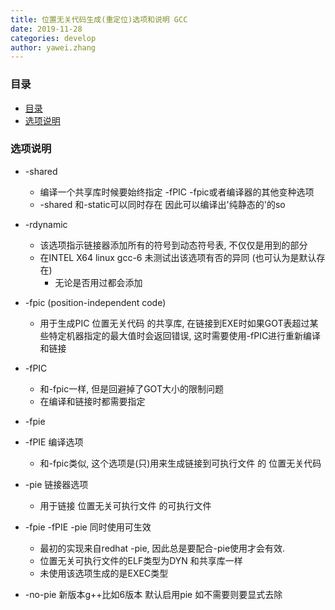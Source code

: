 ```yaml
---
title: 位置无关代码生成(重定位)选项和说明 GCC     
date: 2019-11-28
categories: develop 
author: yawei.zhang 
---
```


### 目录  
- [目录](#目录)
- [选项说明](#选项说明)


### 选项说明      

* -shared   
  * 编译一个共享库时候要始终指定 -fPIC -fpic或者编译器的其他变种选项     
  * -shared 和-static可以同时存在 因此可以编译出'纯静态的'的so


* -rdynamic  
  * 该选项指示链接器添加所有的符号到动态符号表, 不仅仅是用到的部分  
  * 在INTEL X64 linux gcc-6 未测试出该选项有否的异同 (也可认为是默认存在)   
    * 无论是否用过都会添加  

* -fpic    (position-independent code)
  * 用于生成PIC 位置无关代码 的共享库, 在链接到EXE时如果GOT表超过某些特定机器指定的最大值时会返回错误, 这时需要使用-fPIC进行重新编译和链接   
* -fPIC 
  * 和-fpic一样, 但是回避掉了GOT大小的限制问题  
  * 在编译和链接时都需要指定    

* -fpie
* -fPIE  编译选项  
  * 和-fpic类似,  这个选项是(只)用来生成链接到可执行文件 的 位置无关代码    
* -pie  链接器选项
  * 用于链接 位置无关可执行文件 的可执行文件  
* -fpie -fPIE -pie 同时使用可生效   
  * 最初的实现来自redhat -pie,  因此总是要配合-pie使用才会有效.    
  * 位置无关可执行文件的ELF类型为DYN 和共享库一样    
  * 未使用该选项生成的是EXEC类型


* -no-pie  新版本g++比如6版本 默认启用pie 如不需要则要显式去除  


